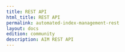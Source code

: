 ```yaml
---
title: REST API
html_title: REST API
permalink: automated-index-management-rest
layout: docs
edition: community
description: AIM REST API
---
```

<!--- Copyright 2023 floragunn GmbH -->
